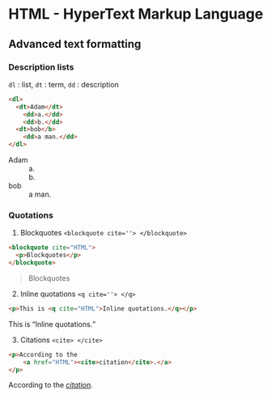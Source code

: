 

# HTML - HyperText Markup Language

## Advanced text formatting

### Description lists

`dl` : list, `dt` : term, `dd` : description

```html
<dl>
  <dt>Adam</dt>
    <dd>a.</dd>
    <dd>b.</dd>
  <dt>bob</b>
    <dd>a man.</dd>
</dl>
```

<dl>
  <dt>Adam</dt>
    <dd>a.</dd>
    <dd>b.</dd>
  <dt>bob</b>
    <dd>a man.</dd>
</dl>

### Quotations

1. Blockquotes `<blockquote cite=''> </blockquote>`


```html
<blockquote cite="HTML">
  <p>Blockquotes</p>
</blockquote>
```

<blockquote cite="HTML">
  <p>Blockquotes</p>
</blockquote>

2. Inline quotations `<q cite=''> </q>`

```html
<p>This is <q cite="HTML">Inline quotations.</q></p>
```

<p>This is <q cite="HTML">Inline quotations.</q></p>

3. Citations `<cite> </cite>`

```html
<p>According to the 
    <a href="HTML"><cite>citation</cite>.</a>
</p>
```

<p>According to the 
    <a href="HTML"><cite>citation</cite></a>.
</p>


